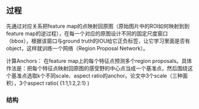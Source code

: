 ## 过程

先通过对应关系把feature map的点映射回原图（原始图片中的ROI如何映射到到feature map的逆过程），在每一个对应的原图设计不同的固定尺度窗口（bbox），根据该窗口与ground truth的IOU给它正负标签，让它学习里面是否有object，这样就训练一个网络（Region Proposal Network）。

计算Anchors： 在feature map上的每个特征点预测多个region proposals。具体作法是：把每个特征点映射回原图的感受野的中心点当成一个基准点，然后围绕这个基准点选取k个不同scale、aspect ratio的anchor。论文中3个scale（三种面积），3个aspect ratio\( {1:1,1:2,2:1} \)

### 结构





